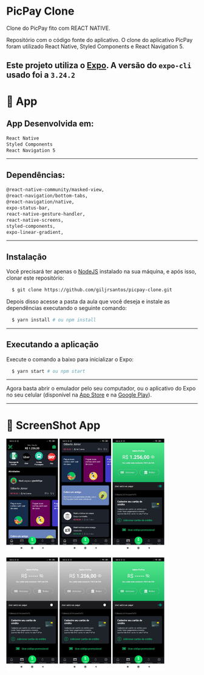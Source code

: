 # PicPay Clone

Clone do PicPay fito com REACT NATIVE. 

Repositório com o código fonte do aplicativo. O clone do aplicativo PicPay foram utilizado React Native, Styled Components e React Navigation 5.

Este projeto utiliza o [Expo](https://expo.io/). A versão do `expo-cli` usado foi a `3.24.2`
---
# 📱 App
## App Desenvolvida em:
    React Native
    Styled Components
    React Navigation 5
---
## Dependências: 

    @react-native-community/masked-view,
    @react-navigation/bottom-tabs,
    @react-navigation/native,
    expo-status-bar,
    react-native-gesture-handler,
    react-native-screens,
    styled-components,
    expo-linear-gradient,
---
## Instalação

Você precisará ter apenas o [NodeJS](https://nodejs.org) instalado na sua máquina, e após isso, clonar este repositório:
```sh
  $ git clone https://github.com/giljrsantos/picpay-clone.git
```

Depois disso acesse a pasta da aula que você deseja e instale as dependências executando o seguinte comando:
```sh
  $ yarn install # ou npm install
```
---
## Executando a aplicação

Execute o comando a baixo para inicializar o Expo:
```sh
  $ yarn start # ou npm start
```
---
Agora basta abrir o emulador pelo seu computador, ou o aplicativo do Expo no seu celular (disponível na [App Store](https://apps.apple.com/br/app/expo-client/id982107779) e na [Google Play](https://play.google.com/store/apps/details?id=host.exp.exponent&hl=pt_BR)).

---

# 📱 ScreenShot App
<p align="left">
<img src="./src/images/clone-1.jpeg" width="136">
<img src="./src/images/clone-2.jpeg" width="136">
<img src="./src/images/clone-3.jpeg" width="136">
</p>
<p align="left">
<img src="./src/images/clone-4.jpeg" width="136">
<img src="./src/images/clone-5.jpeg" width="136">
<img src="./src/images/clone-6.jpeg" width="136">
</p>